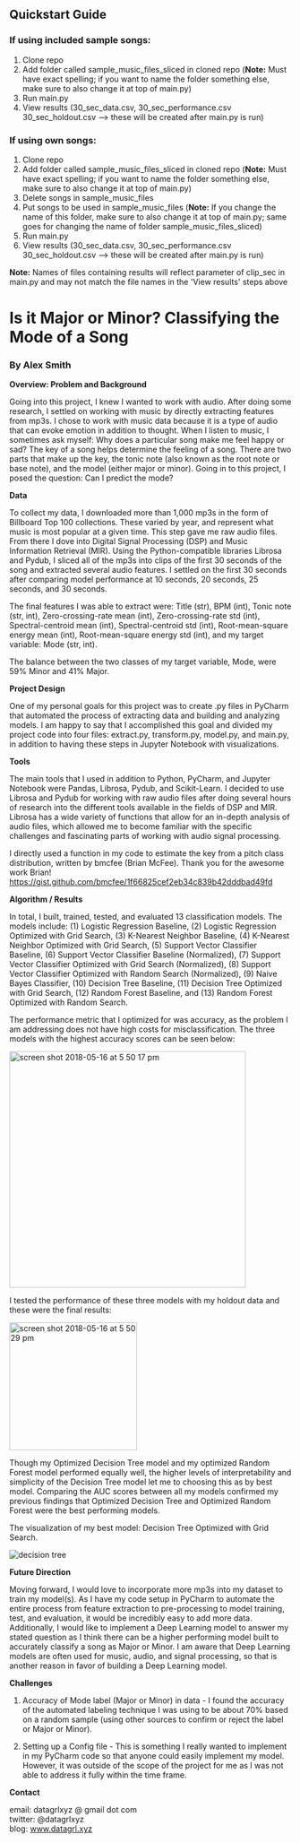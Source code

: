 ## Quickstart Guide  
  
### If using included sample songs:  
1. Clone repo
2. Add folder called sample_music_files_sliced in cloned repo (**Note:** Must have exact spelling; if you want to name the folder something else, make sure to also change it at top of main.py)
3. Run main.py
4. View results (30_sec_data.csv, 30_sec_performance.csv 30_sec_holdout.csv --> these will be created after main.py is run)  
  
### If using own songs:  
1. Clone repo
2. Add folder called sample_music_files_sliced in cloned repo (**Note:** Must have exact spelling; if you want to name the folder something else, make sure to also change it at top of main.py)
3. Delete songs in sample_music_files
4. Put songs to be used in sample_music_files (**Note:** If you change the name of this folder, make sure to also change it at top of main.py; same goes for changing the name of folder sample_music_files_sliced)
5. Run main.py
6. View results (30_sec_data.csv, 30_sec_performance.csv 30_sec_holdout.csv --> these will be created after main.py is run)  
  
**Note:** Names of files containing results will reflect parameter of clip_sec in main.py and may not match the file names in the 'View results' steps above  
  
# Is it Major or Minor? Classifying the Mode of a Song  
### By Alex Smith  
  
**Overview: Problem and Background**  
  
Going into this project, I knew I wanted to work with audio. After doing some research, I settled on working with music by directly extracting features from mp3s. I chose to work with music data because it is a type of audio that can evoke emotion in addition to thought. When I listen to music, I sometimes ask myself: Why does a particular song make me feel happy or sad? The key of a song helps determine the feeling of a song. There are two parts that make up the key, the tonic note (also known as the root note or base note), and the model (either major or minor). Going in to this project, I posed the question: Can I predict the mode?
  
**Data**  
  
To collect my data, I downloaded more than 1,000 mp3s in the form of Billboard Top 100 collections. These varied by year, and represent what music is most popular at a given time. This step gave me raw audio files. From there I dove into Digital Signal Processing (DSP) and Music Information Retrieval (MIR). Using the Python-compatible libraries Librosa and Pydub, I sliced all of the mp3s into clips of the first 30 seconds of the song and extracted several audio features. I settled on the first 30 seconds after comparing model performance at 10 seconds, 20 seconds, 25 seconds, and 30 seconds.
  
The final features I was able to extract were: Title (str), BPM (int), Tonic note (str, int), Zero-crossing-rate mean (int), Zero-crossing-rate std (int), Spectral-centroid mean (int), Spectral-centroid std (int), Root-mean-square energy mean (int), Root-mean-square energy std (int), and my target variable: Mode (str, int).
  
The balance between the two classes of my target variable, Mode, were 59% Minor and 41% Major.
  
**Project Design**  
  
One of my personal goals for this project was to create .py files in PyCharm that automated the process of extracting data and building and analyzing models. I am happy to say that I accomplished this goal and divided my project code into four files: extract.py, transform.py, model.py, and main.py, in addition to having these steps in Jupyter Notebook with visualizations.
  
**Tools**  
  
The main tools that I used in addition to Python, PyCharm, and Jupyter Notebook were Pandas, Librosa, Pydub, and Scikit-Learn. I decided to use Librosa and Pydub for working with raw audio files after doing several hours of research into the different tools available in the fields of DSP and MIR. Librosa has a wide variety of functions that allow for an in-depth analysis of audio files, which allowed me to become familiar with the specific challenges and fascinating parts of working with audio signal processing.

I directly used a function in my code to estimate the key from a pitch class distribution, written by bmcfee (Brian McFee).  Thank you for the awesome work Brian! https://gist.github.com/bmcfee/1f66825cef2eb34c839b42dddbad49fd
  
**Algorithm / Results**  
  
In total, I built, trained, tested, and evaluated 13 classification models. The models include: (1) Logistic Regression Baseline, (2) Logistic Regression Optimized with Grid Search, (3) K-Nearest Neighbor Baseline, (4) K-Nearest Neighbor Optimized with Grid Search, (5) Support Vector Classifier Baseline, (6) Support Vector Classifier Baseline (Normalized), (7) Support Vector Classifier Optimized with Grid Search (Normalized), (8) Support Vector Classifier Optimized with Random Search (Normalized), (9) Naive Bayes Classifier, (10) Decision Tree Baseline, (11) Decision Tree Optimized with Grid Search, (12) Random Forest Baseline, and (13) Random Forest Optimized with Random Search.
  
The performance metric that I optimized for was accuracy, as the problem I am addressing does not have high costs for misclassification. The three models with the highest accuracy scores can be seen below:
  
<img width="422" alt="screen shot 2018-05-16 at 5 50 17 pm" src="https://user-images.githubusercontent.com/34464435/40150973-d18edf96-5931-11e8-8f88-4783569b5af4.png">
  
I tested the performance of these three models with my holdout data and these were the final results:  
  
<img width="228" alt="screen shot 2018-05-16 at 5 50 29 pm" src="https://user-images.githubusercontent.com/34464435/40150988-f29807e4-5931-11e8-9ef7-2219273f7926.png">
  
Though my Optimized Decision Tree model and my optimized Random Forest model performed equally well, the higher levels of interpretability and simplicity of the Decision Tree model let me to choosing this as by best model. Comparing the AUC scores between all my models confirmed my previous findings that Optimized Decision Tree and Optimized Random Forest were the best performing models.
  
The visualization of my best model: Decision Tree Optimized with Grid Search.  
  
![decision tree](https://user-images.githubusercontent.com/34464435/40151007-1a069ffc-5932-11e8-9373-145c6001c952.png)
  
**Future Direction**  
  
Moving forward, I would love to incorporate more mp3s into my dataset to train my model(s). As I have my code setup in PyCharm to automate the entire process from feature extraction to pre-processing to model training, test, and evaluation, it would be incredibly easy to add more data. Additionally, I would like to implement a Deep Learning model to answer my stated question as I think there can be a higher performing model built to accurately classify a song as Major or Minor. I am aware that Deep Learning models are often used for music, audio, and signal processing, so that is another reason in favor of building a Deep Learning model.
  
**Challenges**  
  
1. Accuracy of Mode label (Major or Minor) in data - I found the accuracy of the automated labeling technique I was using to be about 70% based on a random sample (using other sources to confirm or reject the label or Major or Minor).  
  
2. Setting up a Config file - This is something I really wanted to implement in my PyCharm code so that anyone could easily implement my model. However, it was outside of the scope of the project for me as I was not able to address it fully within the time frame.
  
**Contact**  
  
email: datagrlxyz @ gmail dot com  
twitter: @datagrlxyz  
blog: www.datagrl.xyz
